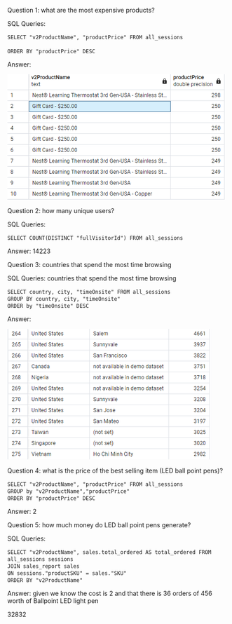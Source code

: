 Question 1: what are the most expensive products?

SQL Queries: 
```
SELECT "v2ProductName", "productPrice" FROM all_sessions

ORDER BY "productPrice" DESC
```

Answer: 

<img src = "resultImage/data1Result.png">



Question 2: how many unique users?

SQL Queries:
```
SELECT COUNT(DISTINCT "fullVisitorId") FROM all_sessions
```
Answer:
14223


Question 3: countries that spend the most time browsing

SQL Queries: countries that spend the most time browsing
```
SELECT country, city, "timeOnsite" FROM all_sessions
GROUP BY country, city, "timeOnsite"
ORDER by "timeOnsite" DESC
```
Answer: 

<img src = "resultImage/data3Result.png">


Question 4: what is the price of the best selling item (LED ball point pens)? 

```
SELECT "v2ProductName", "productPrice" FROM all_sessions
GROUP by "v2ProductName","productPrice"
ORDER BY "productPrice" DESC
```



Answer: 2



Question 5: how much money do LED ball point pens generate?

SQL Queries:

```
SELECT "v2ProductName", sales.total_ordered AS total_ordered FROM all_sessions sessions
JOIN sales_report sales
ON sessions."productSKU" = sales."SKU"
ORDER BY "v2ProductName"
```

Answer: 
given we know the cost is 2 and that there is 36 orders of 456 worth of Ballpoint LED light pen 

32832
